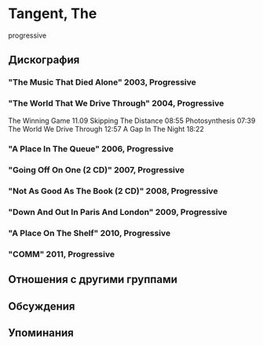 # Tangent, The

progressive

## Дискография

### "The Music That Died Alone" 2003, Progressive



### "The World That We Drive Through" 2004, Progressive

The Winning Game 11.09 
Skipping The Distance 08:55 
Photosynthesis 07:39 
The World We Drive Through 12:57 
A Gap In The Night 18:22

### "A Place In The Queue" 2006, Progressive



### "Going Off On One (2 CD)" 2007, Progressive



### "Not As Good As The Book (2 CD)" 2008, Progressive



### "Down And Out In Paris And London" 2009, Progressive



### "A Place On The Shelf" 2010, Progressive



### "COMM" 2011, Progressive




## Отношения с другими группами


## Обсуждения


## Упоминания


